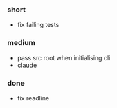 ### short

- fix failing tests

### medium

- pass src root when initialising cli
- claude

### done

- fix readline

